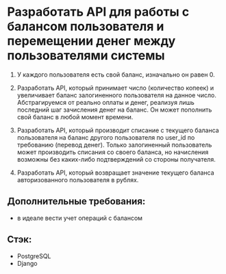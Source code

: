 # Разработать API для работы с балансом пользователя и перемещении денег между пользователями системы

1. У каждого пользователя есть свой баланс, изначально он равен 0.

2. Разработать API, 
который принимает число (количество копеек) и увеличивает баланс залогиненного пользователя на данное число. 
Абстрагируемся от реально оплаты и денег, реализуя лишь последний шаг зачисления денег на баланс. 
Он может пополнить свой баланс в любой момент времени.

3. Разработать API, который производит списание 
с текущего баланса пользователя на баланс другого пользователя по user_id по требованию (перевод денег). 
Только залогиненный пользователь может производить списания со своего баланса, 
но начисления возможны без каких-либо подтверждений со стороны получателя.

4. Разработать API, который возвращает значение текущего баланса авторизованного пользователя в рублях.


## Дополнительные требования:
- в идеале вести учет операций с балансом


## Стэк:
- PostgreSQL
- Django
